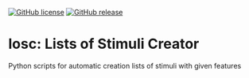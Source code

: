 [![GitHub license](https://img.shields.io/badge/license-GPLv2-blue.svg)](https://github.com/gree-gorey/losc/blob/master/LICENSE) [![GitHub release](https://img.shields.io/badge/release-v0.4-blue.svg)](https://github.com/gree-gorey/losc/releases/tag/v0.4)

# losc: Lists of Stimuli Creator

Python scripts for automatic creation lists of stimuli with given features
